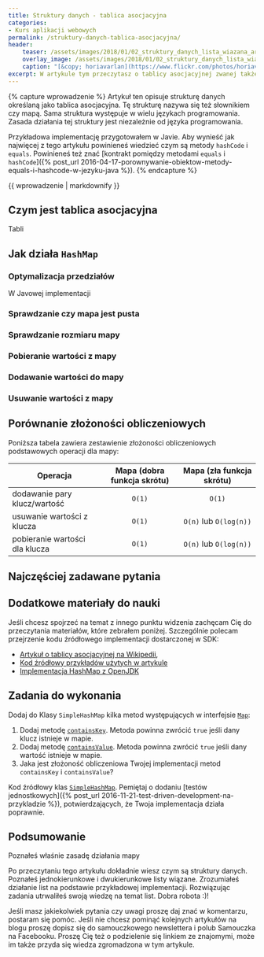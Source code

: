 ```yaml
---
title: Struktury danych - tablica asocjacyjna
categories:
- Kurs aplikacji webowych
permalink: /struktury-danych-tablica-asocjacyjna/
header:
    teaser: /assets/images/2018/01/02_struktury_danych_lista_wiazana_artykul.jpg
    overlay_image: /assets/images/2018/01/02_struktury_danych_lista_wiazana_artykul.jpg
    caption: "[&copy; horiavarlan](https://www.flickr.com/photos/horiavarlan/4332381194/sizes/l)"
excerpt: W artykule tym przeczytasz o tablicy asocjacyjnej zwanej także słownikiem czy mapą. W artykule tym przeczytasz o tym jak działa ta struktura. Pokażę Ci przykładową implementację tablicy asocjacyjnej. Dowiesz się jaka jest złożoność obliczeniowa poszczególnych operacji. Na przykładzie zobaczysz dlaczego dobra funkcja skrótu jest bardzo istotna w przypadku tej struktury. W przystępny sposób opiszę optymalizacje wprowadzone w implementacji tej struktury w języku Java. Zadania do rozwiązania pomogą Ci utrwalić zdobytą wiedzę.
---
```


{% capture wprowadzenie %}
Artykuł ten opisuje strukturę danych określaną jako tablica asocjacyjna. Tę strukturę nazywa się też słownikiem czy mapą. Sama struktura występuje w wielu językach programowania. Zasada działania tej struktury jest niezależnie od języka programowania.

Przykładowa implementację przygotowałem w Javie. Aby wynieść jak najwięcej z tego artykułu powinieneś wiedzieć czym są metody `hashCode` i `equals`. Powinieneś też znać [kontrakt pomiędzy metodami `equals` i `hashCode`]({% post_url 2016-04-17-porownywanie-obiektow-metody-equals-i-hashcode-w-jezyku-java %}).
{% endcapture %}

<div class="notice--info">
  {{ wprowadzenie | markdownify }}
</div>

## Czym jest tablica asocjacyjna

Tabli


## Jak działa `HashMap`

### Optymalizacja przedziałów

W Javowej implementacji 

### Sprawdzanie czy mapa jest pusta

### Sprawdzanie rozmiaru mapy

### Pobieranie wartości z mapy

### Dodawanie wartości do mapy

### Usuwanie wartości z mapy

## Porównanie złożoności obliczeniowych

Poniższa tabela zawiera zestawienie złożoności obliczeniowych podstawowych operacji dla mapy:

| Operacja                       | Mapa (dobra funkcja skrótu)  | Mapa (zła funkcja skrótu) |
|--------------------------------|:----------------------------:|:-------------------------:|
| dodawanie pary klucz/wartość   | `Ο(1)`                       | `Ο(1)`                    |
| usuwanie wartości z klucza     | `Ο(1)`                       | `Ο(n)` lub `Ο(log(n))`    |
| pobieranie wartości dla klucza | `Ο(1)`                       | `Ο(n)` lub `Ο(log(n))`    |

## Najczęściej zadawane pytania

## Dodatkowe materiały do nauki

Jeśli chcesz spojrzeć na temat z innego punktu widzenia zachęcam Cię do przeczytania materiałów, które zebrałem poniżej. Szczególnie polecam przejrzenie kodu źródłowego implementacji dostarczonej w SDK:

- [Artykuł o tablicy asocjacyjnej na Wikipedii](https://pl.wikipedia.org/wiki/Tablica_asocjacyjna),
- [Kod źródłowy przykładów użytych w artykule](https://github.com/SamouczekProgramisty/AlgorytmyStrukturyDanych/blob/master/02_hash_map/src/main/java/pl/samouczekprogramisty/asd/map/SimpleHashMap.java)
- [Implementacja HashMap z OpenJDK](http://hg.openjdk.java.net/jdk9/jdk9/jdk/file/tip/src/java.base/share/classes/java/util/HashMap.java)

## Zadania do wykonania

Dodaj do Klasy `SimpleHashMap` kilka metod występujących w interfejsie [`Map`](https://docs.oracle.com/javase/9/docs/api/java/util/Map.html):

1. Dodaj metodę [`containsKey`](https://docs.oracle.com/javase/9/docs/api/java/util/Map.html#containsKey-java.lang.Object-). Metoda powinna zwrócić `true` jeśli dany klucz istnieje w mapie.
2. Dodaj metodę [`containsValue`](https://docs.oracle.com/javase/9/docs/api/java/util/Map.html#containsValue-java.lang.Object-). Metoda powinna zwrócić `true` jeśli dany wartość istnieje w mapie.
3. Jaka jest złożoność obliczeniowa Twojej implementacji metod `containsKey` i `containsValue`?

Kod źródłowy klas [`SimpleHashMap`](https://github.com/SamouczekProgramisty/AlgorytmyStrukturyDanych/blob/master/02_hash_map/src/main/java/pl/samouczekprogramisty/asd/map/SimpleHashMap.java). Pemiętaj o dodaniu [testów jednostkowych]({% post_url 2016-11-21-test-driven-development-na-przykladzie %}), potwierdzających, że Twoja implementacja działa poprawnie.

## Podsumowanie

Poznałeś właśnie zasadę działania mapy

Po przeczytaniu tego artykułu dokładnie wiesz czym są struktury danych. Poznałeś jednokierunkowe i dwukierunkowe listy wiązane. Zrozumiałeś działanie list na podstawie przykładowej implementacji. Rozwiązując zadania utrwaliłeś swoją wiedzę na temat list. Dobra robota :)!

Jeśli masz jakiekolwiek pytania czy uwagi proszę daj znać w komentarzu, postaram się pomóc. Jeśli nie chcesz pominąć kolejnych artykułów na blogu proszę dopisz się do samouczkowego newslettera i polub Samouczka na Facebooku. Proszę Cię też o podzielenie się linkiem ze znajomymi, może im także przyda się wiedza zgromadzona w tym artykule.
